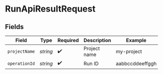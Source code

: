 # RunApiResultRequest


## Fields

| Field              | Type               | Required           | Description        | Example            |
| ------------------ | ------------------ | ------------------ | ------------------ | ------------------ |
| `projectName`      | *string*           | :heavy_check_mark: | Project name       | my-project         |
| `operationId`      | *string*           | :heavy_check_mark: | Run ID             | aabbccddeeffggh    |